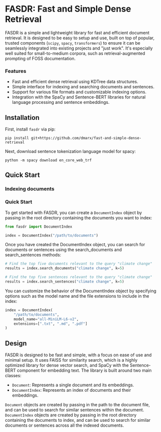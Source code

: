 # FASDR: Fast and Simple Dense Retrieval

FASDR is a simple and lightweight library for fast and efficient document retrieval. It is designed to be easy to setup and use, built on top of popular, trusted components (`scipy`, `spacy`, `transformers`) to ensure it can be seamlessly integrated into existing projects and "just work". It's especially well suited for small-to-medium corpora, such as retrieval-augmented prompting of FOSS documentation.

### Features

* Fast and efficient dense retrieval using KDTree data structures.
* Simple interface for indexing and searching documents and sentences.
* Support for various file formats and customizable indexing options.
* Integration with the SpaCy and Sentence-BERT libraries for natural language processing and sentence embeddings.

## Installation

First, install `fasdr` via pip:

```
pip install git+https://github.com/dmarx/fast-and-simple-dense-retrieval
```

Next, download sentence tokenization language model for
spacy:

<!--To do: language agnostic sentencizer? language detection?-->
```
python -m spacy download en_core_web_trf
```

## Quick Start

### Indexing documents

### Quick Start

To get started with FASDR, you can create a `DocumentIndex` object by passing in the root directory containing the documents you want to index:

```python
from fasdr import DocumentIndex

index = DocumentIndex("/path/to/documents")
```

Once you have created the DocumentIndex object, you can search for documents or sentences using the search_documents and search_sentences methods:

```python
# Find the top five documents relevant to the query "climate change"
results = index.search_documents("climate change", k=5)

# Find the top five sentences relevant to the query "climate change"
results = index.search_sentences("climate change", k=5)
```

You can customize the behavior of the DocumentIndex object by specifying options such as the model name and the file extensions to include in the index:

```python
index = DocumentIndex(
    "/path/to/documents",
    model_name="all-MiniLM-L6-v2",
    extensions=[".txt", ".md", ".pdf"]
)
```

## Design

FASDR is designed to be fast and simple, with a focus on ease of use and minimal setup. It uses FAISS for similarity search, which is a highly optimized library for dense vector search, and SpaCy with the Sentence-BERT component for embedding text. The library is built around two main classes:

* `Document`: Represents a single document and its embeddings.  
* `DocumentIndex`: Represents an index of documents and their embeddings.  

`Document` objects are created by passing in the path to the document file, and can be used to search for similar sentences within the document. `DocumentIndex` objects are created by passing in the root directory containing the documents to index, and can be used to search for similar documents or sentences across all the indexed documents.